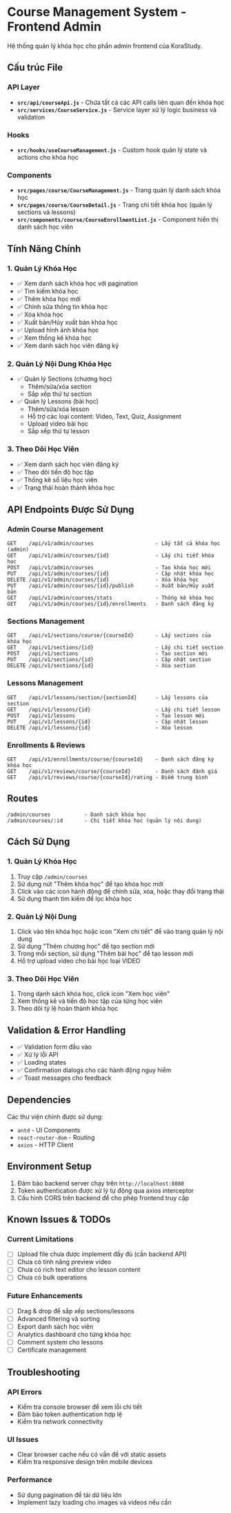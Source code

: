# Course Management System - Frontend Admin

Hệ thống quản lý khóa học cho phần admin frontend của KoraStudy.

## Cấu trúc File

### API Layer
- **`src/api/courseApi.js`** - Chứa tất cả các API calls liên quan đến khóa học
- **`src/services/CourseService.js`** - Service layer xử lý logic business và validation

### Hooks
- **`src/hooks/useCourseManagement.js`** - Custom hook quản lý state và actions cho khóa học

### Components
- **`src/pages/course/CourseManagement.js`** - Trang quản lý danh sách khóa học
- **`src/pages/course/CourseDetail.js`** - Trang chi tiết khóa học (quản lý sections và lessons)
- **`src/components/course/CourseEnrollmentList.js`** - Component hiển thị danh sách học viên

## Tính Năng Chính

### 1. Quản Lý Khóa Học
- ✅ Xem danh sách khóa học với pagination
- ✅ Tìm kiếm khóa học
- ✅ Thêm khóa học mới
- ✅ Chỉnh sửa thông tin khóa học
- ✅ Xóa khóa học
- ✅ Xuất bản/Hủy xuất bản khóa học
- ✅ Upload hình ảnh khóa học
- ✅ Xem thống kê khóa học
- ✅ Xem danh sách học viên đăng ký

### 2. Quản Lý Nội Dung Khóa Học
- ✅ Quản lý Sections (chương học)
  - Thêm/sửa/xóa section
  - Sắp xếp thứ tự section
- ✅ Quản lý Lessons (bài học)
  - Thêm/sửa/xóa lesson
  - Hỗ trợ các loại content: Video, Text, Quiz, Assignment
  - Upload video bài học
  - Sắp xếp thứ tự lesson

### 3. Theo Dõi Học Viên
- ✅ Xem danh sách học viên đăng ký
- ✅ Theo dõi tiến độ học tập
- ✅ Thống kê số liệu học viên
- ✅ Trạng thái hoàn thành khóa học

## API Endpoints Được Sử Dụng

### Admin Course Management
```
GET    /api/v1/admin/courses                    - Lấy tất cả khóa học (admin)
GET    /api/v1/admin/courses/{id}               - Lấy chi tiết khóa học
POST   /api/v1/admin/courses                    - Tạo khóa học mới
PUT    /api/v1/admin/courses/{id}               - Cập nhật khóa học
DELETE /api/v1/admin/courses/{id}               - Xóa khóa học
PUT    /api/v1/admin/courses/{id}/publish       - Xuất bản/Hủy xuất bản
GET    /api/v1/admin/courses/stats              - Thống kê khóa học
GET    /api/v1/admin/courses/{id}/enrollments   - Danh sách đăng ký
```

### Sections Management
```
GET    /api/v1/sections/course/{courseId}       - Lấy sections của khóa học
GET    /api/v1/sections/{id}                    - Lấy chi tiết section
POST   /api/v1/sections                         - Tạo section mới
PUT    /api/v1/sections/{id}                    - Cập nhật section
DELETE /api/v1/sections/{id}                    - Xóa section
```

### Lessons Management
```
GET    /api/v1/lessons/section/{sectionId}      - Lấy lessons của section
GET    /api/v1/lessons/{id}                     - Lấy chi tiết lesson
POST   /api/v1/lessons                          - Tạo lesson mới
PUT    /api/v1/lessons/{id}                     - Cập nhật lesson
DELETE /api/v1/lessons/{id}                     - Xóa lesson
```

### Enrollments & Reviews
```
GET    /api/v1/enrollments/course/{courseId}    - Danh sách đăng ký khóa học
GET    /api/v1/reviews/course/{courseId}        - Danh sách đánh giá
GET    /api/v1/reviews/course/{courseId}/rating - Điểm trung bình
```

## Routes

```
/admin/courses           - Danh sách khóa học
/admin/courses/:id       - Chi tiết khóa học (quản lý nội dung)
```

## Cách Sử Dụng

### 1. Quản Lý Khóa Học
1. Truy cập `/admin/courses`
2. Sử dụng nút "Thêm khóa học" để tạo khóa học mới
3. Click vào các icon hành động để chỉnh sửa, xóa, hoặc thay đổi trạng thái
4. Sử dụng thanh tìm kiếm để lọc khóa học

### 2. Quản Lý Nội Dung
1. Click vào tên khóa học hoặc icon "Xem chi tiết" để vào trang quản lý nội dung
2. Sử dụng "Thêm chương học" để tạo section mới
3. Trong mỗi section, sử dụng "Thêm bài học" để tạo lesson mới
4. Hỗ trợ upload video cho bài học loại VIDEO

### 3. Theo Dõi Học Viên
1. Trong danh sách khóa học, click icon "Xem học viên"
2. Xem thống kê và tiến độ học tập của từng học viên
3. Theo dõi tỷ lệ hoàn thành khóa học

## Validation & Error Handling

- ✅ Validation form đầu vào
- ✅ Xử lý lỗi API
- ✅ Loading states
- ✅ Confirmation dialogs cho các hành động nguy hiểm
- ✅ Toast messages cho feedback

## Dependencies

Các thư viện chính được sử dụng:
- `antd` - UI Components
- `react-router-dom` - Routing
- `axios` - HTTP Client

## Environment Setup

1. Đảm bảo backend server chạy trên `http://localhost:8080`
2. Token authentication được xử lý tự động qua axios interceptor
3. Cấu hình CORS trên backend để cho phép frontend truy cập

## Known Issues & TODOs

### Current Limitations
- [ ] Upload file chưa được implement đầy đủ (cần backend API)
- [ ] Chưa có tính năng preview video
- [ ] Chưa có rich text editor cho lesson content
- [ ] Chưa có bulk operations

### Future Enhancements
- [ ] Drag & drop để sắp xếp sections/lessons
- [ ] Advanced filtering và sorting
- [ ] Export danh sách học viên
- [ ] Analytics dashboard cho từng khóa học
- [ ] Comment system cho lessons
- [ ] Certificate management

## Troubleshooting

### API Errors
- Kiểm tra console browser để xem lỗi chi tiết
- Đảm bảo token authentication hợp lệ
- Kiểm tra network connectivity

### UI Issues
- Clear browser cache nếu có vấn đề với static assets
- Kiểm tra responsive design trên mobile devices

### Performance
- Sử dụng pagination để tải dữ liệu lớn
- Implement lazy loading cho images và videos nếu cần
